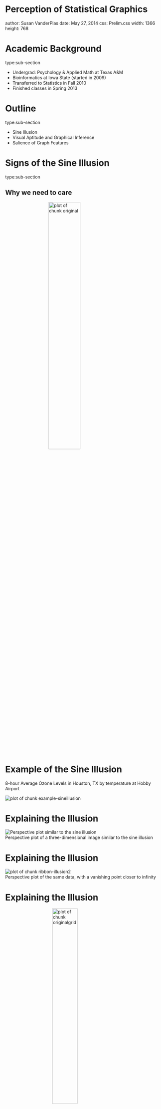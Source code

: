 Perception of Statistical Graphics
========================================================
author: Susan VanderPlas
date: May 27, 2014
css: Prelim.css
width: 1366
height: 768



Academic Background
========================================================
type:sub-section

- Undergrad: Psychology & Applied Math at Texas A&M
- Bioinformatics at Iowa State (started in 2009)
- Transferred to Statistics in Fall 2010
- Finished classes in Spring 2013

Outline
========================================================
type:sub-section
- Sine Illusion
- Visual Aptitude and Graphical Inference
- Salience of Graph Features

Signs of the Sine Illusion
========================================================
type:sub-section
## Why we need to care
<img src="Prelim-figure/original.png" title="plot of chunk original" alt="plot of chunk original" width="45%" height="auto" style="display: block; margin: auto;" />

Example of the Sine Illusion
========================================================
8-hour Average Ozone Levels in Houston, TX by temperature at Hobby Airport

<img src="Prelim-figure/example-sineillusion.png" title="plot of chunk example-sineillusion" alt="plot of chunk example-sineillusion" style="display: block; margin: auto;" />

Explaining the Illusion
========================================================
<img src="Prelim-figure/ribbon-illusion.png" title="Perspective plot similar to the sine illusion" alt="Perspective plot similar to the sine illusion" style="display: block; margin: auto;" />
Perspective plot of a three-dimensional image similar to the sine illusion


Explaining the Illusion
========================================================
<img src="Prelim-figure/ribbon-illusion2.png" title="plot of chunk ribbon-illusion2" alt="plot of chunk ribbon-illusion2" style="display: block; margin: auto;" />
Perspective plot of the same data, with a vanishing point closer to infinity

Explaining the Illusion
========================================================
<img src="Prelim-figure/originalgrid.png" title="plot of chunk originalgrid" alt="plot of chunk originalgrid" width="40%" style="display: block; margin: auto;" />
The illusion doesn't disappear with grid lines, but does disappear when the context is removed. 

Cleveland and McGill (1984) demonstrated that we can compare the length of two lines accurately; Day and Stecher (1991) showed that the illusion persists if there is curvature in the underlying function. 


Geometry of the Sine Illusion
========================================================
<img src="Prelim-figure/illusion-geometry.png" title="plot of chunk illusion-geometry" alt="plot of chunk illusion-geometry" width="90%" height="auto" style="display: block; margin: auto;" />
 
Geometry of the Sine Illusion
========================================================
- We perceive the orthogonal width of the implied surface
- The orthogonal width is a function of the x and y range as well as the aspect ratio of the plot. 
- The perceived orthogonal width is also a function of the slope of the line tangent to the underlying function curve. 

Correcting the Illusion
=======================================================
- Remove the underlying function (plot the curve and the residuals separately)
- Change the plotted line length (or spread) so that the **perceived** orthogonal width corresponds to the **original** (data) line length
- Reparameterize the x-axis in terms of the slope, so that the absolute slope doesn't change

Correcting the Illusion 
=======================================================
## Trend Removal
<img src="Prelim-figure/cleveland.png" title="plot of chunk cleveland" alt="plot of chunk cleveland" style="display: block; margin: auto;" />

Correcting the Illusion
=======================================================
## Trend Removal
<img src="Prelim-figure/cleveland2.png" title="plot of chunk cleveland2" alt="plot of chunk cleveland2" style="display: block; margin: auto;" />

Correcting the Illusion
=======================================================
## X-axis Transformation


Let $a$ and $b$ be the minimum and maximum of the $x$-range under consideration. Then for any value $x \in (a,b)$ the following transformation results in a function with constant absolute slope:<br></br>
$$
(f \circ T)(x) = a + (b-a)\left(\int_{a}^x |f^\prime(z)| dz\right)\left/\left(\int_{a}^{b}|f^\prime(z)| dz\right)\right.
$$

Correcting the Illusion
=======================================================
## X-axis Transformation
<img src="Prelim-figure/xaxisdemo.png" title="plot of chunk xaxisdemo" alt="plot of chunk xaxisdemo" width="100%" style="display: block; margin: auto;" />


Correcting the Illusion
=======================================================
## X-axis Transformation
The transformation does not have to be fully weighted - we can introduce a shrinkage factor $w \in (0,1)$ that allows a less extreme approach to counteracting the illusion as: 

$$(f \circ T_w)(x) = (1-w) \cdot x + w \cdot (f \circ T)(x)$$

Note that for $w=1$ the $x$-transformation is complete, while smaller values of $w$ indicate a less severe adjustment against the sine illusion.  Under  weaker transformations, the data more closely reflect the original function $f(x)$. 

Correcting the Illusion
=======================================================
## X-axis Transformation
<img src="Prelim-figure/xaxisdemoweight.png" title="plot of chunk xaxisdemoweight" alt="plot of chunk xaxisdemoweight" style="display: block; margin: auto;" />

Correcting the Illusion
=======================================================
## Y-axis Transformation
<img src="Prelim-figure/y-generalcorrectioncartoon.png" title="plot of chunk y-generalcorrectioncartoon" alt="plot of chunk y-generalcorrectioncartoon" style="display: block; margin: auto;" />

Correcting the Illusion
=======================================================
## Y-axis Transformation
The function describing the orthogonal line through $(x_o, f(x_o))$ is given in point-vector form as 
$$
{x_o \choose f(x_o)} + \lambda {f^\prime(x_o) \choose 1}, 
$$
for any real-valued $\lambda$.

Correcting the Illusion
=======================================================
## Y-axis Transformation
The advantage of using point vector form is that it allows us to solve for parameter $\lambda$ easily, which gives us easy access to the extant (half) widths,  as: 
$$
|\lambda| \sqrt{1 + f^\prime(x_o)^2}.
$$
This equation describes the quantity that we perceive rather than the quantity that we want to display ($\ell/2$)

Correcting the Illusion
=======================================================
## Y-axis Transformation
The general correction factor is thus
$$
 \ell/2 \cdot \left(|\lambda| \sqrt{1 + f^\prime(x_o)^2}\right)^{-1}.
$$

This yields two solutions: one for positive, one for negative values of $\lambda$ corresponding to upper and lower (half) extant width.


Correcting the Illusion
=======================================================
## Y-axis Transformation

In order to get  actual numeric values for $\lambda$, we need to find end points $f_1$ and $f_2$. This system of equations provides solutions for those points: 
$$
 x - x_o = \lambda f^\prime(x_o)
$$
$$
 f(x) - f(x_o) = -\lambda \pm \ell/2
$$

Solving these equations requires numerical optimization; thus, we will use taylor series to simplify the optimization process. 

Correcting the Illusion
=======================================================
## Y-axis Transformation
<img src="Prelim-figure/y-linearcorrectioncartoon.png" title="plot of chunk y-linearcorrectioncartoon" alt="plot of chunk y-linearcorrectioncartoon" style="display: block; margin: auto;" />

<img src="Prelim-figure/y-quadcorrectioncartoon.png" title="plot of chunk y-quadcorrectioncartoon" alt="plot of chunk y-quadcorrectioncartoon" style="display: block; margin: auto;" />

Correcting the Illusion
=======================================================
## Y-axis Transformation
<img src="Prelim-figure/ycorrection.png" title="plot of chunk ycorrection" alt="plot of chunk ycorrection" width="100%" style="display: block; margin: auto;" />

Correcting the Illusion
=======================================================
The y-axis transformation can be weighted in the same manner as the x-axis transformation. 

A [Shiny applet](https://srvanderplas.shinyapps.io/SineIllusionDemo) was created to explore the effect of weight on both x and y corrections. 

User Testing
=======================================================
**Goal** \:  Determine the strength of the Sine Illusion by measuring how much correction is required for viewers to say that the lines are of equal length. 

A different [Shiny applet](http://glimmer.rstudio.com/srvanderplas/SineIllusionShiny/) was created to allow users to manipulate the stimuli using fine-grained adjustments to the weight value. 


User Testing
=======================================================
Participants were recruited using Amazon Mechanical Turk and [Reddit](http://reddit.com/r/samplesize). 

Users could manipulate the weight value presented using -/+ buttons, until they were satisfied that the lines were of equal length. The trial was finished when they selected the 'submit' button. 

User Testing
=======================================================
### Data Collection
- User identification information: a 'fingerprint' consisting of hashed browser version, operating system, addons, screen resolution, and IP address was used to identify unique users
- IP address localization (34.45.38.XX) provided location information
- Every user interaction was recorded with a timestamp
- Trial finished when user clicked either 'submit' or 'skip' to opt-out of the trial.

User Testing
=======================================================
### Experiment Design
- 12 (or more) trials, 6 of each correction type

  - Each user completed trials starting at 0 and 1 for both correction types
  - Additional trials were selected using starting weights between 0.25 and 0.75, with point density highest around 0.6
  
<img src="Prelim-figure/startingweights.png" title="plot of chunk startingweights" alt="plot of chunk startingweights" width="100%" style="display: block; margin: auto;" />

Data Inclusion Criteria
=======================================================
- Trial recorded at least two user interactions:  <br>
The user must adjust the weight value at least once and then click the submit button. 
- User completed at least 4 trials
- User selected a weight value that was not severely over-corrected or under corrected (i.e. weight value selected was plausible)

Data Inclusion Criteria
=======================================================
<img src="Prelim-figure/datainclusioncriteria.png" title="plot of chunk datainclusioncriteria" alt="plot of chunk datainclusioncriteria" width="100%" style="display: block; margin: auto;" />


Results
=======================================================
Once exclusion criteria were applied, our data consisted of 125 participants who completed 1210 valid trials. 


Psychophysics Model
=======================================================
Let $\gamma_X$ represent the optimal weight value for the $X$-correction, and $\gamma_Y$ represent the optimal weight value for the $Y$ correction. 

$\gamma_\ast = \frac{1}{2}(w_0 + w_1)$

where $w_0$ is the preferred weight when starting at 0, and $w_1$ is the preferred weight when starting at 1. 

Psychophysics Model
=======================================================
### Psychophysics Model
<img src="Prelim-figure/psychophysics.png" title="plot of chunk psychophysics" alt="plot of chunk psychophysics" width="80%" style="display: block; margin: auto;" />


Random Effects Model
=======================================================
<ul>
<li>$W_{ij}$ the final adjustment to weight by participant $i$ on trial $j$</li> <br>$$1 \le i \le 125, 1 \le j \le n_i$$<br>
<li>$T(i,j)$  the correction type, where $T(i,j) \in  \{X, Y\}$</li><br>
<li>Starting weight $X_{ij}$</li><br></br>
<li>$\alpha_\ast$, the lowest acceptable weight value for correction type $\ast$</li>
<li>$\beta$, the width of the interval of acceptable weight values</li>
<li>Participant-level random intercept $\gamma_{i, \ast}$</li>
</ul>


Random Effects Model
=======================================================
$$
W_{ij} = \alpha_{T(i,j)} + \beta X_{ij} + \gamma_{i, T(i,j)} + \epsilon_{ij}$$

$$\gamma_{iX} \stackrel{\text{ i.i.d.}}{\sim} N(0, \eta_X^2) \ \ \ \ \ \ \ \ \gamma_{iY} \stackrel{\text{ i.i.d.}}{\sim} N(0, \eta_Y^2) $$

$$\epsilon_{ij} \stackrel{\text{ i.i.d.}}{\sim} N(0, \sigma^2)   \ \ \ \ \ \ \ \ \text{Cov}(\gamma, \epsilon) = 0$$

The range of acceptable values is 

$$(\alpha_\ast, \alpha_\ast + \beta)$$

Random Effects Model
=======================================================
$$
W_{ij} = \alpha_{T(i,j)} + \beta X_{ij} + \gamma_{i, T(i,j)} + \epsilon_{ij}$$

$$\gamma_{iX} \stackrel{\text{ i.i.d.}}{\sim} N(0, \eta_X^2) \ \ \ \ \ \ \ \ \gamma_{iY} \stackrel{\text{ i.i.d.}}{\sim} N(0, \eta_Y^2) $$

$$\epsilon_{ij} \stackrel{\text{ i.i.d.}}{\sim} N(0, \sigma^2)   \ \ \ \ \ \ \ \ \text{Cov}(\gamma, \epsilon) = 0$$


We can compare this model to the psychophysics model using the midpoint of this interval,  $$\alpha+\beta/2$$

Random Effects Model
=======================================================
## Results
<div align='center'>
<!-- html table generated in R 3.1.0 by xtable 1.7-3 package -->
<!-- Fri May 23 10:46:16 2014 -->
<TABLE border=1>
<TR> <TH> Groups </TH> <TH> Correction </TH> <TH> Estimate </TH> <TH> 95% C.I. </TH>  </TR>
  <TR> <TD align="right"> Participant </TD> <TD align="center"> Y </TD> <TD align="center"> 0.145 </TD> <TD align="center"> (0.105, 0.181) </TD> </TR>
  <TR> <TD align="right"> Participant </TD> <TD align="center"> X </TD> <TD align="center"> 0.171 </TD> <TD align="center"> (0.168, 0.244) </TD> </TR>
  <TR> <TD align="right"> Residual </TD> <TD align="center">  </TD> <TD align="center"> 0.304 </TD> <TD align="center"> (0.290, 0.317) </TD> </TR>
   </TABLE>
</div>

Random Effects Model
=======================================================
<img src="Prelim-figure/ranef.png" title="plot of chunk ranef" alt="plot of chunk ranef" width="80%" style="display: block; margin: auto;" />

Conclusions
=======================================================
- Either correction is preferrable to an uncorrected graph  

- Corrections do not have to be fully applied to break the illusion's power  

- The sine illusion is strong enough to make participants think that lines of unequal length are equal

**Importance to Statistical Graphics**    
We can't judge variability accurately when there is a nonlinear trend. Knowing is half the battle; having tools to screen for this effect could also be helpful. 


Future Work
=======================================================
- R package with functions to correct data
- Shiny applet that allows users to upload data and then provides $x$ and $y$ corrections


Visual Aptitude and Graphical Inference
========================================================
type:sub-section


Salience of Graph Features
========================================================
type:sub-section

Timeline
========================================================
type:sub-section
**Sine Illusion:**
  - Paper submitted to JCGS in Oct 2013, revision submitted in March 2014
  - Second paper will likely be submitted to Chance
    - Different user study, same basic conclusion
  
Timeline
========================================================
type:sub-section
**Visual Aptitude:**
  - Pilot study in Feb 2014
  - Data collection started in April 2014
  - Second round of data collection this summer
  - Paper to be written by September 2014
  
Timeline
========================================================
type:sub-section
**Graph Feature Hierarchy:**
  - Pilot study in Feb 2014
  - Data collection (Amazon Turk) in September 2014
  - Paper written by November 2014

Timeline
========================================================
type:sub-section
Goal \: Defend in January or February 2015 
